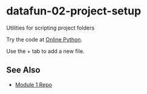 # datafun-02-project-setup
Utilities for scripting project folders

Try the code at [Online Python](https://www.online-python.com).

Use the + tab to add a new file. 

## See Also

- [Module 1 Repo](https://github.com/denisecase/datafun-01-utils/)

